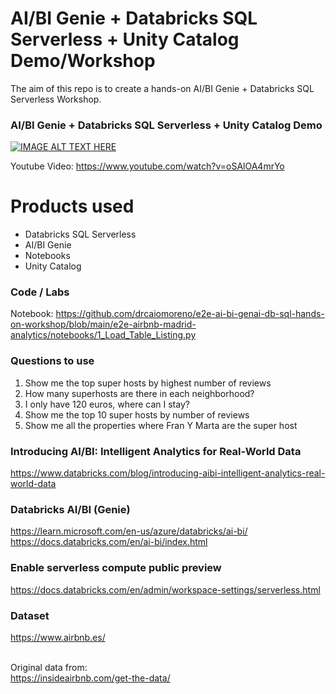 # AI/BI Genie + Databricks SQL Serverless + Unity Catalog Demo/Workshop 
The aim of this repo is to create a hands-on AI/BI Genie + Databricks SQL Serverless Workshop.

### AI/BI Genie + Databricks SQL Serverless + Unity Catalog Demo

[![IMAGE ALT TEXT HERE](https://img.youtube.com/vi/oSAlOA4mrYo/0.jpg)](https://www.youtube.com/watch?v=oSAlOA4mrYo)

Youtube Video: https://www.youtube.com/watch?v=oSAlOA4mrYo


# Products used
- Databricks SQL Serverless
- AI/BI Genie
- Notebooks
- Unity Catalog 

### Code / Labs 
Notebook: https://github.com/drcaiomoreno/e2e-ai-bi-genai-db-sql-hands-on-workshop/blob/main/e2e-airbnb-madrid-analytics/notebooks/1_Load_Table_Listing.py


### Questions to use
1. Show me the top super hosts by highest number of reviews
2. How many superhosts are there in each neighborhood?
3. I only have 120 euros, where can I stay?
4. Show me the top 10 super hosts by number of reviews
5. Show me all the properties where Fran Y Marta are the super host

### Introducing AI/BI: Intelligent Analytics for Real-World Data
https://www.databricks.com/blog/introducing-aibi-intelligent-analytics-real-world-data

### Databricks AI/BI (Genie)
https://learn.microsoft.com/en-us/azure/databricks/ai-bi/<BR>
https://docs.databricks.com/en/ai-bi/index.html<BR>
   
### Enable serverless compute public preview
https://docs.databricks.com/en/admin/workspace-settings/serverless.html

### Dataset
https://www.airbnb.es/<BR><BR>

Original data from:<BR>
https://insideairbnb.com/get-the-data/<BR>

